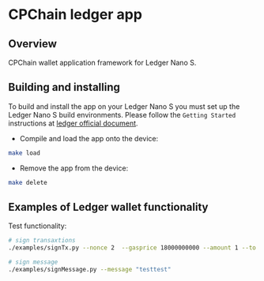 # CPChain ledger app

## Overview

CPChain wallet application framework for Ledger Nano S.

## Building and installing

To build and install the app on your Ledger Nano S you must set up the Ledger Nano S build environments. Please follow the `Getting Started` instructions at [ledger official document](https://ledger.readthedocs.io/en/latest/userspace/getting_started.html).

- Compile and load the app onto the device:

```bash
make load
```

- Remove the app from the device:

```bash
make delete
```

## Examples of Ledger wallet functionality

Test functionality:

```bash
# sign transaxtions
./examples/signTx.py --nonce 2  --gasprice 18000000000 --amount 1 --to 0x4d90553e566b67e593059f9aba02941f025578cd --txtype 0

# sign message
./examples/signMessage.py --message "testtest"
```
